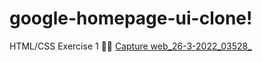 # google-homepage-ui-clone!
HTML/CSS Exercise 1 🤟🤟
[Capture web_26-3-2022_03528_](https://user-images.githubusercontent.com/69805539/160214787-16ce3204-268d-45f0-b655-807c448d05b1.jpeg)

